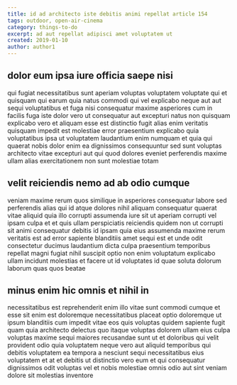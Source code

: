 ```yaml
---
title: id ad architecto iste debitis animi repellat article 154
tags: outdoor, open-air-cinema
category: things-to-do
excerpt: ad aut repellat adipisci amet voluptatem ut
created: 2019-01-10
author: author1
---
```


## dolor eum ipsa iure officia saepe nisi

qui fugiat necessitatibus sunt aperiam voluptas voluptatem voluptate qui et quisquam qui earum quia natus commodi qui vel explicabo neque aut aut sequi voluptatibus et fuga nisi consequatur maxime asperiores cum in facilis fuga iste dolor vero ut consequatur aut excepturi natus non quisquam explicabo vero et aliquam esse est distinctio fugit alias enim veritatis quisquam impedit est molestiae error praesentium explicabo quia voluptatibus ipsa ut voluptatem laudantium enim numquam et quia qui quaerat nobis dolor enim ea dignissimos consequuntur sed sunt voluptas architecto vitae excepturi aut qui quod dolores eveniet perferendis maxime ullam alias exercitationem non sunt molestiae totam

## velit reiciendis nemo ad ab odio cumque

veniam maxime rerum quos similique in asperiores consequatur labore sed perferendis alias qui id atque dolores nihil aliquam consequatur quaerat vitae aliquid quia illo corrupti assumenda iure sit ut aperiam corrupti vel ipsam culpa et et quis ullam perspiciatis reiciendis quidem non ut corrupti sit animi consequatur debitis id ipsam quia eius assumenda maxime rerum veritatis est ad error sapiente blanditiis amet sequi est et unde odit consectetur ducimus laudantium dicta culpa praesentium temporibus repellat magni fugiat nihil suscipit optio non enim voluptatum explicabo ullam incidunt molestias et facere ut id voluptates id quae soluta dolorum laborum quas quos beatae

## minus enim hic omnis et nihil in

necessitatibus est reprehenderit enim illo vitae sunt commodi cumque et esse sit enim est doloremque necessitatibus placeat optio doloremque ut ipsum blanditiis cum impedit vitae eos quis voluptas quidem sapiente fugit quam quia architecto delectus quo itaque voluptas dolorem ullam eius culpa voluptas maxime sequi maiores recusandae sunt ut et doloribus qui velit provident odio quia voluptatem neque vero aut aliquid temporibus qui debitis voluptatem ea tempora a nesciunt sequi necessitatibus eius voluptatem et at et debitis ut distinctio vero eum et qui consequatur dignissimos odit voluptas vel et nobis molestiae omnis odio aut sint veniam dolore sit molestias inventore
